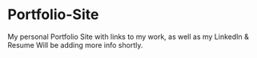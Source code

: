 # Portfolio-Site
My personal Portfolio Site with links to my work, as well as my LinkedIn &amp; Resume
Will be adding more info shortly.
